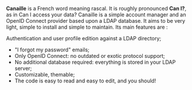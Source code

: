 **Canaille** is a French word meaning rascal. It is roughly pronounced **Can I?**,
as in Can I access your data? Canaille is a simple account manager and an OpenID Connect provider based upon a LDAP database.
It aims to be very light, simple to install and simple to maintain. Its main features are :

Authentication and user profile edition against a LDAP directory;
* "I forgot my password" emails;
* Only OpenID Connect: no outdated or exotic protocol support;
* No additional database required: everything is stored in your LDAP server;
* Customizable, themable;
* The code is easy to read and easy to edit, and you should!